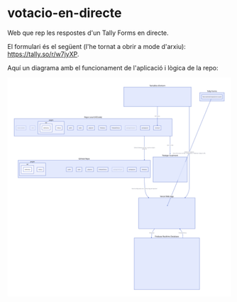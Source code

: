 # votacio-en-directe
Web que rep les respostes d'un Tally Forms en directe.

El formulari és el següent (l'he tornat a obrir a mode d'arxiu): https://tally.so/r/w7jyXP.

Aquí un diagrama amb el funcionament de l'aplicació i lògica de la repo:

![diagrama](repo-diagram.svg)
